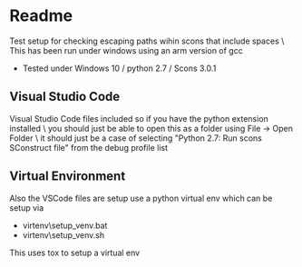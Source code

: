 # Readme

Test setup for checking escaping paths wihin scons that include spaces \\
This has been run under windows using an arm version of gcc

  * Tested under Windows 10 / python 2.7 / Scons 3.0.1

## Visual Studio Code

Visual Studio Code files included so if you have the python extension installed \\
you should just be able to open this as a folder using File -> Open Folder \\
it should just be a case of selecting "Python 2.7: Run scons SConstruct file" from the debug profile list

## Virtual Environment

Also the VSCode files are setup use a python virtual env which can be setup via

  * virtenv\setup_venv.bat
  * virtenv\setup_venv.sh

This uses tox to setup a virtual env

